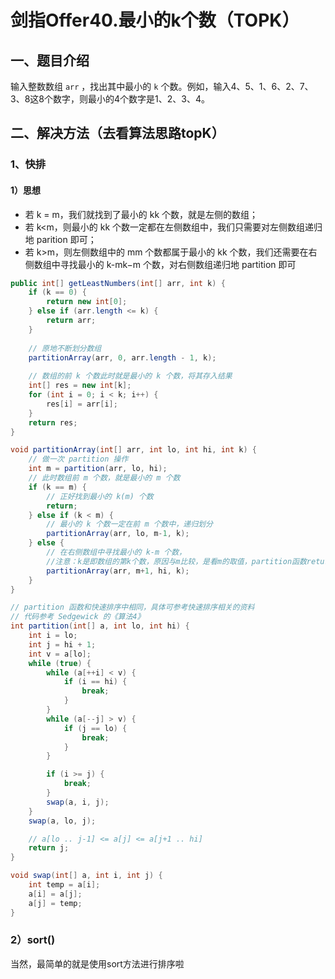 # 剑指Offer40.最小的k个数（TOPK）

## 一、题目介绍

输入整数数组 `arr` ，找出其中最小的 `k` 个数。例如，输入4、5、1、6、2、7、3、8这8个数字，则最小的4个数字是1、2、3、4。

## 二、解决方法（去看算法思路topK）

### 1、快排

#### 1）思想

- 若 k = m，我们就找到了最小的 kk 个数，就是左侧的数组；
- 若 k<m，则最小的 kk 个数一定都在左侧数组中，我们只需要对左侧数组递归地 parition 即可；
- 若 k>m，则左侧数组中的 mm 个数都属于最小的 kk 个数，我们还需要在右侧数组中寻找最小的 k-mk−m 个数，对右侧数组递归地 partition 即可



```java
public int[] getLeastNumbers(int[] arr, int k) {
    if (k == 0) {
        return new int[0];
    } else if (arr.length <= k) {
        return arr;
    }
    
    // 原地不断划分数组
    partitionArray(arr, 0, arr.length - 1, k);
    
    // 数组的前 k 个数此时就是最小的 k 个数，将其存入结果
    int[] res = new int[k];
    for (int i = 0; i < k; i++) {
        res[i] = arr[i];
    }
    return res;
}

void partitionArray(int[] arr, int lo, int hi, int k) {
    // 做一次 partition 操作
    int m = partition(arr, lo, hi);
    // 此时数组前 m 个数，就是最小的 m 个数
    if (k == m) {
        // 正好找到最小的 k(m) 个数
        return;
    } else if (k < m) {
        // 最小的 k 个数一定在前 m 个数中，递归划分
        partitionArray(arr, lo, m-1, k);
    } else {
        // 在右侧数组中寻找最小的 k-m 个数，
        //注意：k是即数组的第k个数，原因与m比较，是看m的取值，partition函数return的是数组下标
        partitionArray(arr, m+1, hi, k);
    }
}

// partition 函数和快速排序中相同，具体可参考快速排序相关的资料
// 代码参考 Sedgewick 的《算法4》
int partition(int[] a, int lo, int hi) {
    int i = lo;
    int j = hi + 1;
    int v = a[lo];
    while (true) { 
        while (a[++i] < v) {
            if (i == hi) {
                break;
            }
        }
        while (a[--j] > v) {
            if (j == lo) {
                break;
            }
        }

        if (i >= j) {
            break;
        }
        swap(a, i, j);
    }
    swap(a, lo, j);

    // a[lo .. j-1] <= a[j] <= a[j+1 .. hi]
    return j;
}

void swap(int[] a, int i, int j) {
    int temp = a[i];
    a[i] = a[j];
    a[j] = temp;
}
```

### 2）sort()

当然，最简单的就是使用sort方法进行排序啦